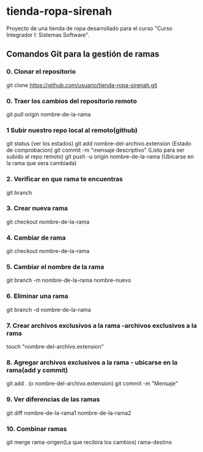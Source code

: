 # tienda-ropa-sirenah
Proyecto de una tienda de ropa desarrollado para el curso "Curso Integrador I: Sistemas Software".

## Comandos Git para la gestión de ramas


### 0. Clonar el repositorio
git clone https://github.com/usuario/tienda-ropa-sirenah.git

### 0. Traer los cambios del repositorio remoto
git pull origin nombre-de-la-rama

### 1 Subir nuestro repo local al remoto(github)
git status (ver los estados)
git add nombre-del-archivo.extension (Estado de comprobacion)
git commit -m "mensaje descriptivo" (Listo para ser subido al repo remoto)
git push -u origin nombre-de-la-rama (Ubicarse en la rama que sera cambiada)


### 2. Verificar en que rama te encuentras
git branch

### 3. Crear nueva rama
git checkout nombre-de-la-rama

### 4. Cambiar de rama
git checkout nombre-de-la-rama

### 5. Cambiar el nombre de la rama
git branch -m nombre-de-la-rama nombre-nuevo

### 6. Eliminar una rama
git branch -d nombre-de-la-rama

### 7. Crear archivos exclusivos a la rama -archivos exclusivos a la rama
touch "nombre-del-archivo.extension"

### 8. Agregar archivos exclusivos a la rama - ubicarse en la rama(add y commit)
git add . (o nombre-del-archivo.extension)
git commit -m "Mensaje"

### 9. Ver diferencias de las ramas
git diff nombre-de-la-rama1 nombre-de-la-rama2

### 10. Combinar ramas
git merge rama-origen(La que recibira los cambios) rama-destino
